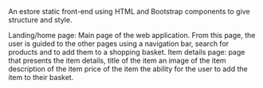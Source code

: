 An estore static front-end using HTML and Bootstrap components to give structure and style.

Landing/home page: Main page of the web application. From this page, the user is guided to the other pages using a navigation bar, search for products and to add them to a shopping basket.
Item details page: page that presents the item details, 
title of the item
an image of the item
description of the item
price of the item
the ability for the user to add the item to their basket.
